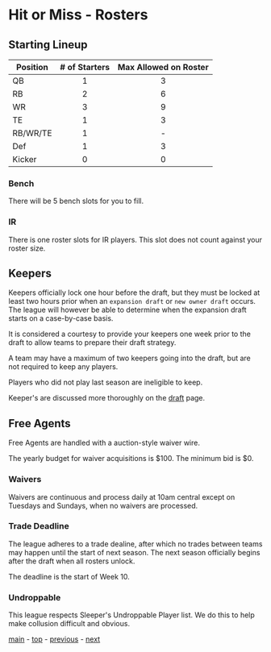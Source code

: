 # Hit or Miss - Rosters

## Starting Lineup

| Position | # of Starters | Max Allowed on Roster |
|---|:---:|:---:|
| QB | 1 | 3 |
| RB | 2 | 6 |
| WR | 3 | 9 |
| TE | 1 | 3 |
| RB/WR/TE | 1 | - |
| Def | 1 | 3 |
| Kicker | 0 | 0 |

### Bench

There will be 5 bench slots for you to fill.

### IR

There is one roster slots for IR players.
This slot does not count against your roster size.

## Keepers

Keepers officially lock one hour before the draft, but they must be locked at least two hours prior when an `expansion draft` or `new owner draft` occurs. The league will however be able to determine when the expansion draft starts on a case-by-case basis.

It is considered a courtesy to provide your keepers one week prior to the draft to allow teams to prepare their draft strategy.

A team may have a maximum of two keepers going into the draft, but are not required to keep any players.

Players who did not play last season are ineligible to keep.

Keeper's are discussed more thoroughly on the [draft][draft] page.

## Free Agents

Free Agents are handled with a auction-style waiver wire.

The yearly budget for waiver acquisitions is $100.
The minimum bid is $0.

### Waivers

Waivers are continuous and process daily at 10am central except on Tuesdays and Sundays, when no waivers are processed.

### Trade Deadline

The league adheres to a trade dealine, after which no trades between teams may happen until the start of next season. The next season officially begins after the draft when all rosters unlock.

The deadline is the start of Week 10.

### Undroppable

This league respects Sleeper's Undroppable Player list.
We do this to help make collusion difficult and obvious.

[main][main] - [top][top] - [previous][previous] - [next][next]

[main]: readme.md
[top]: rosters.md
[previous]: scoring.md
[next]: draft.md

[draft]: draft.md
